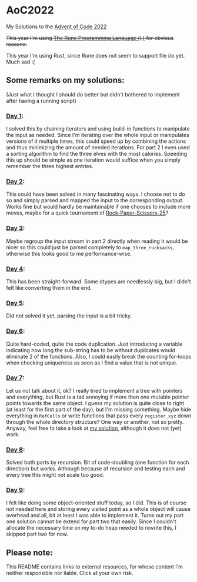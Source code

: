 # AoC2022
My Solutions to the [Advent of Code 2022](https://adventofcode.com/)

~~This year I'm using [The Rune Programming Language (ᚣ)](https://github.com/google/rune) for obvious reasons.~~

This year I'm using Rust, since Rune does not seem to support file i/o yet. Much sad :(

## Some remarks on my solutions:
(Just what I thought I should do better but didn't bothered to implement after having a running script)

### [Day 1](https://github.com/RuneDominik/AoC2022/blob/main/src/elf/calories.rs):
I solved this by chaining iterators and using build-in functions to manipulate the input as needed. Since I'm iterating over the whole input or manipulates versions of it multiple times, this could speed up by combining the actions and thus minimizing the amount of needed iterations. For part 2 I even used a sorting algorithm to find the three elves with the most calories. Speeding this up should be simple as one iteration would suffice when you simply remember the three highest entries.

### [Day 2](https://github.com/RuneDominik/AoC2022/blob/main/src/elf/camp.rs):
This could have been solved in many fascinating ways. I choose not to do so and simply parsed and mapped the input to the corresponding output. Works fine but would hardly be maintainable if one chooses to include more moves, maybe for a quick tournament of [Rock-Paper-Scissors-25](https://umop.com/rps25.htm)?

### [Day 3](https://github.com/RuneDominik/AoC2022/blob/main/src/elf/rucksacks.rs):
Maybe regroup the input stream in part 2 directly when reading it would be nicer so this could just be parsed completely to `map_three_rucksacks`, otherwise this looks good to me performance-wise.

### [Day 4](https://github.com/RuneDominik/AoC2022/blob/main/src/elf/cleanup.rs):
This has been straight-forward. Some dtypes are needlessly big, but I didn't felt like converting them in the end.

### [Day 5](https://github.com/RuneDominik/AoC2022/blob/main/src/elf/stacking.rs):
Did not solved it yet, parsing the input is a bit tricky.

### [Day 6](https://github.com/RuneDominik/AoC2022/blob/main/src/comms/msg.rs):
Quite hard-coded, quite the code duplication. Just introducing a variable indicating how long the sub-string has to be without duplicates would eliminate 2 of the functions. Also, I could easily break the counting for-loops when checking uniqueness as soon as I find a value that is not unique.

### [Day 7](https://github.com/RuneDominik/AoC2022/blob/main/src/comms/dirs.rs):
Let us not talk about it, ok? I really tried to implement a tree with pointers and everything, but Rust is a tad annoying if more then one mutable pointer points towards the same object. I guess my solution is quite close to right (at least for the first part of the day), but I'm missing something. Maybe hide everything in `RefCells` or write functions that pass every `register_xyz` down through the whole directory structure? One way or another, not so pretty. Anyway, feel free to take a look at [my solution](https://github.com/RuneDominik/AoC2022/blob/main/src/comms/dirs.rs), although it does not (yet) work.

### [Day 8](https://github.com/RuneDominik/AoC2022/blob/main/src/fauna/trees.rs):
Solved both parts by recursion. Bit of code-doubling (one function for each direction) but works. Although because of recursion and testing each and every tree this might not scale too good.

### [Day 9](https://github.com/RuneDominik/AoC2022/blob/main/src/surroundings/brigde.rs):
I felt like doing some object-oriented stuff today, so I did. This is of course not needed here and storing every visited point as a whole object will cause overhead and all, bit at least I was able to implement it. Turns out my part one solution cannot be extend for part two that easily. Since I couldn't allocate the necessary time on my to-do heap needed to rewrite this, I skipped part two for now.

## Please note:
This README contains links to external resources, for whose content I'm neither responsible nor liable. Click at your own risk.
